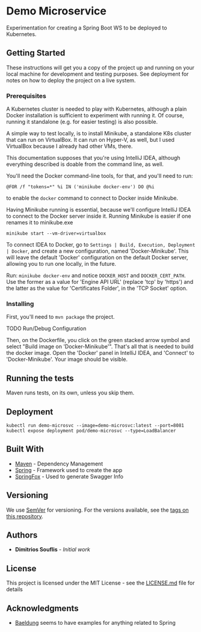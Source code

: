 # Demo Microservice

Experimentation for creating a Spring Boot WS to be deployed to Kubernetes.

## Getting Started

These instructions will get you a copy of the project up and running on your local machine for development and testing purposes. See deployment for notes on how to deploy the project on a live system.

### Prerequisites

A Kubernetes cluster is needed to play with Kubernetes, although
a plain Docker installation is sufficient to experiment with running it.
Of course, running it standalone (e.g. for easier testing) is also possible.

A simple way to test locally, is to install Minikube, a standalone
K8s cluster that can run on VirtualBox. It can run on Hyper-V, as well,
but I used VirtualBox because I already had other VMs, there.

This documentation supposes that you're using IntelliJ IDEA, although
everything described is doable from the command line, as well.

You'll need the Docker command-line tools, for that, and you'll
need to run:

``` @FOR /f "tokens=*" %i IN ('minikube docker-env') DO @%i ```

to enable the ``docker`` command to connect to Docker inside Minikube.

Having Minikube running is essential, because we'll configure
IntelliJ IDEA to connect to the Docker server inside it.
Running Minikube is easier if one renames it to minikube.exe

``` minikube start --vm-driver=virtualbox ```

To connect IDEA to Docker, go to ``Settings | Build, Execution, Deployment | Docker``,
and create a new configuration, named 'Docker-Minikube'. This will leave the default
'Docker' configuration on the default Docker server, allowing you to run one locally, in the future.

Run: `minikube docker-env` and notice ``DOCKER_HOST`` and ``DOCKER_CERT_PATH``.
Use the former as a value for 'Engine API URL' (replace 'tcp' by 'https')
and the latter as the value for 'Certificates Folder', in the 'TCP Socket' option.

### Installing

First, you'll need to ``mvn package`` the project.

TODO Run/Debug Configuration

Then, on the Dockerfile, you click on the green stacked arrow symbol
and select "Build image on 'Docker-Minikube'".
That's all that is needed to build the docker image. Open the 'Docker' panel
in IntelliJ IDEA, and 'Connect' to 'Docker-Minikube'. Your image should be visible.


## Running the tests

Maven runs tests, on its own, unless you skip them.

## Deployment

```
kubectl run demo-microsvc --image=demo-microsvc:latest --port=8081
kubectl expose deployment pod/demo-microsvc --type=LoadBalancer
```
## Built With

* [Maven](https://maven.apache.org/) - Dependency Management
* [Spring](https://spring.io/) - Framework used to create the app
* [SpringFox](https://springfox.github.io/springfox/docs/current/) - Used to generate Swagger Info

## Versioning

We use [SemVer](http://semver.org/) for versioning. For the versions available, see the [tags on this repository](https://github.com/your/project/tags). 

## Authors

* **Dimitrios Souflis** - *Initial work* 

## License

This project is licensed under the MIT License - see the [LICENSE.md](LICENSE.md) file for details

## Acknowledgments

* [Baeldung](https://www.baeldung.com) seems to have examples for
anything related to Spring

